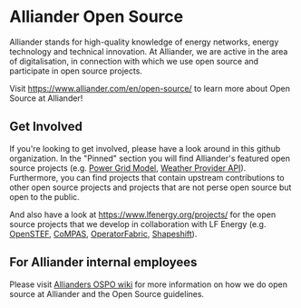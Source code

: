 # Alliander Open Source
Alliander stands for high-quality knowledge of energy networks, energy technology and technical innovation. At Alliander, we are active in the area of digitalisation, in connection with which we use open source and participate in open source projects. 

Visit https://www.alliander.com/en/open-source/ to learn more about Open Source at Alliander!

## Get Involved
If you're looking to get involved, please have a look around in this github organization. In the "Pinned" section you will find Alliander's featured open source projects (e.g. [Power Grid Model](https://github.com/alliander-opensource/power-grid-model), [Weather Provider API](https://github.com/alliander-opensource/Weather-Provider-API)). Furthermore, you can find projects that contain upstream contributions to other open source projects and projects that are not perse open source but open to the public. 

And also have a look at https://www.lfenergy.org/projects/ for the open source projects that we develop in collaboration with LF Energy (e.g. [OpenSTEF](https://github.com/OpenSTEF/openstef), [CoMPAS](https://github.com/com-pas), [OperatorFabric](https://github.com/opfab), [Shapeshift](https://github.com/shapeshifter)).

## For Alliander internal employees 
Please visit [Allianders OSPO wiki](https://alliander.atlassian.net/wiki/spaces/OOSPO/pages/3181317403/Starten+met+Open+Source+ontwikkelen) for more information on how we do open source at Alliander and the Open Source guidelines. 
